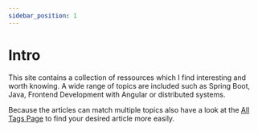 ```yaml
---
sidebar_position: 1
---
```


# Intro

This site contains a collection of ressources which I find interesting and worth knowing. A wide range of topics are included such as Spring Boot, Java, Frontend Development with Angular or distributed systems.

Because the articles can match multiple topics also have a look at the [All Tags Page](/docs/tags) to find your desired article more easily.
